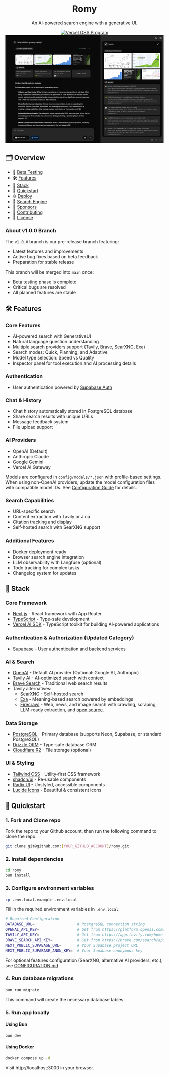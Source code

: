 <div align="center">

# Romy

An AI-powered search engine with a generative UI.

<a href="https://vercel.com/oss">
  <img alt="Vercel OSS Program" src="https://vercel.com/oss/program-badge.svg" />
</a>

<br />

<img src="./public/screenshot-2025-05-04.png" />

</div>

## 🗂️ Overview

- 🧪 [Beta Testing](#-beta-testing)
- 🛠 [Features](#-features)
- 🧱 [Stack](#-stack)
- 🚀 [Quickstart](#-quickstart)
- 🌐 [Deploy](#-deploy)
- 🔎 [Search Engine](#-search-engine)
- 💙 [Sponsors](#-sponsors)
- 👥 [Contributing](#-contributing)
- 📄 [License](#-license)

### About v1.0.0 Branch

The `v1.0.0` branch is our pre-release branch featuring:

- Latest features and improvements
- Active bug fixes based on beta feedback
- Preparation for stable release

This branch will be merged into `main` once:

- Beta testing phase is complete
- Critical bugs are resolved
- All planned features are stable

## 🛠 Features

### Core Features

- AI-powered search with GenerativeUI
- Natural language question understanding
- Multiple search providers support (Tavily, Brave, SearXNG, Exa)
- Search modes: Quick, Planning, and Adaptive
- Model type selection: Speed vs Quality
- Inspector panel for tool execution and AI processing details

### Authentication

- User authentication powered by [Supabase Auth](https://supabase.com/docs/guides/auth)

### Chat & History

- Chat history automatically stored in PostgreSQL database
- Share search results with unique URLs
- Message feedback system
- File upload support

### AI Providers

- OpenAI (Default)
- Anthropic Claude
- Google Gemini
- Vercel AI Gateway

Models are configured in `config/models/*.json` with profile-based settings. When using non-OpenAI providers, update the model configuration files with compatible model IDs. See [Configuration Guide](docs/CONFIGURATION.md) for details.

### Search Capabilities

- URL-specific search
- Content extraction with Tavily or Jina
- Citation tracking and display
- Self-hosted search with SearXNG support

### Additional Features

- Docker deployment ready
- Browser search engine integration
- LLM observability with Langfuse (optional)
- Todo tracking for complex tasks
- Changelog system for updates

## 🧱 Stack

### Core Framework

- [Next.js](https://nextjs.org/) - React framework with App Router
- [TypeScript](https://www.typescriptlang.org/) - Type-safe development
- [Vercel AI SDK](https://sdk.vercel.ai/docs) - TypeScript toolkit for building AI-powered applications

### Authentication & Authorization (Updated Category)

- [Supabase](https://supabase.com/) - User authentication and backend services

### AI & Search

- [OpenAI](https://openai.com/) - Default AI provider (Optional: Google AI, Anthropic)
- [Tavily AI](https://tavily.com/) - AI-optimized search with context
- [Brave Search](https://brave.com/search/api/) - Traditional web search results
- Tavily alternatives:
  - [SearXNG](https://docs.searxng.org/) - Self-hosted search
  - [Exa](https://exa.ai/) - Meaning-based search powered by embeddings
  - [Firecrawl](https://firecrawl.dev/) - Web, news, and image search with crawling, scraping, LLM-ready extraction, and [open source](https://github.com/firecrawl/firecrawl).

### Data Storage

- [PostgreSQL](https://www.postgresql.org/) - Primary database (supports Neon, Supabase, or standard PostgreSQL)
- [Drizzle ORM](https://orm.drizzle.team/) - Type-safe database ORM
- [Cloudflare R2](https://developers.cloudflare.com/r2/) - File storage (optional)

### UI & Styling

- [Tailwind CSS](https://tailwindcss.com/) - Utility-first CSS framework
- [shadcn/ui](https://ui.shadcn.com/) - Re-usable components
- [Radix UI](https://www.radix-ui.com/) - Unstyled, accessible components
- [Lucide Icons](https://lucide.dev/) - Beautiful & consistent icons

## 🚀 Quickstart

### 1. Fork and Clone repo

Fork the repo to your Github account, then run the following command to clone the repo:

```bash
git clone git@github.com:[YOUR_GITHUB_ACCOUNT]/romy.git
```

### 2. Install dependencies

```bash
cd romy
bun install
```

### 3. Configure environment variables

```bash
cp .env.local.example .env.local
```

Fill in the required environment variables in `.env.local`:

```bash
# Required Configuration
DATABASE_URL=                   # PostgreSQL connection string
OPENAI_API_KEY=                 # Get from https://platform.openai.com/api-keys
TAVILY_API_KEY=                 # Get from https://app.tavily.com/home
BRAVE_SEARCH_API_KEY=           # Get from https://brave.com/search/api/
NEXT_PUBLIC_SUPABASE_URL=       # Your Supabase project URL
NEXT_PUBLIC_SUPABASE_ANON_KEY=  # Your Supabase anonymous key
```

For optional features configuration (SearXNG, alternative AI providers, etc.), see [CONFIGURATION.md](./docs/CONFIGURATION.md)

### 4. Run database migrations

```bash
bun run migrate
```

This command will create the necessary database tables.

### 5. Run app locally

#### Using Bun

```bash
bun dev
```

#### Using Docker

```bash
docker compose up -d
```

Visit http://localhost:3000 in your browser.